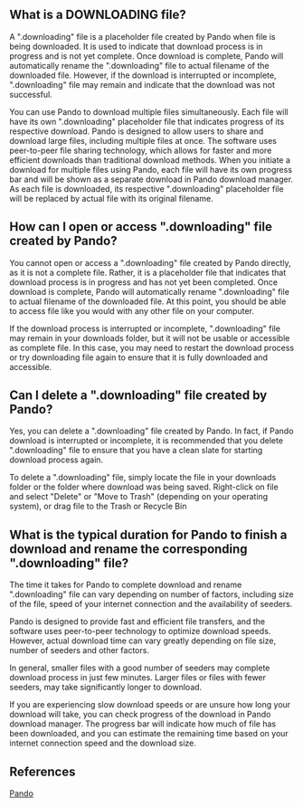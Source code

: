 ## What is a DOWNLOADING file?

A ".downloading" file is a placeholder file created by Pando when file is being downloaded. It is used to indicate that download process is in progress and is not yet complete. Once download is complete, Pando will automatically rename the ".downloading" file to actual filename of the downloaded file. However, if the download is interrupted or incomplete, ".downloading" file may remain and indicate that the download was not successful.

You can use Pando to download multiple files simultaneously. Each file will have its own ".downloading" placeholder file that indicates progress of its respective download. Pando is designed to allow users to share and download large files, including multiple files at once. The software uses peer-to-peer file sharing technology, which allows for faster and more efficient downloads than traditional download methods. When you initiate a download for multiple files using Pando, each file will have its own progress bar and will be shown as a separate download in Pando download manager. As each file is downloaded, its respective ".downloading" placeholder file will be replaced by actual file with its original filename.

## How can I open or access ".downloading" file created by Pando?

You cannot open or access a ".downloading" file created by Pando directly, as it is not a complete file. Rather, it is a placeholder file that indicates that download process is in progress and has not yet been completed. Once download is complete, Pando will automatically rename ".downloading" file to actual filename of the downloaded file. At this point, you should be able to access file like you would with any other file on your computer.

If the download process is interrupted or incomplete, ".downloading" file may remain in your downloads folder, but it will not be usable or accessible as complete file. In this case, you may need to restart the download process or try downloading file again to ensure that it is fully downloaded and accessible.

## Can I delete a ".downloading" file created by Pando?

Yes, you can delete a ".downloading" file created by Pando. In fact, if Pando download is interrupted or incomplete, it is recommended that you delete ".downloading" file to ensure that you have a clean slate for starting download process again.

To delete a ".downloading" file, simply locate the file in your downloads folder or the folder where download was being saved. Right-click on file and select "Delete" or "Move to Trash" (depending on your operating system), or drag file to the Trash or Recycle Bin

## What is the typical duration for Pando to finish a download and rename the corresponding ".downloading" file?

The time it takes for Pando to complete download and rename ".downloading" file can vary depending on number of factors, including size of the file, speed of your internet connection and the availability of seeders.

Pando is designed to provide fast and efficient file transfers, and the software uses peer-to-peer technology to optimize download speeds. However, actual download time can vary greatly depending on file size, number of seeders and other factors.

In general, smaller files with a good number of seeders may complete download process in just few minutes. Larger files or files with fewer seeders, may take significantly longer to download.

If you are experiencing slow download speeds or are unsure how long your download will take, you can check progress of the download in Pando download manager. The progress bar will indicate how much of file has been downloaded, and you can estimate the remaining time based on your internet connection speed and the download size.

## References
[Pando](https://download.cnet.com/Pando/3000-2196_4-10546621.html)
